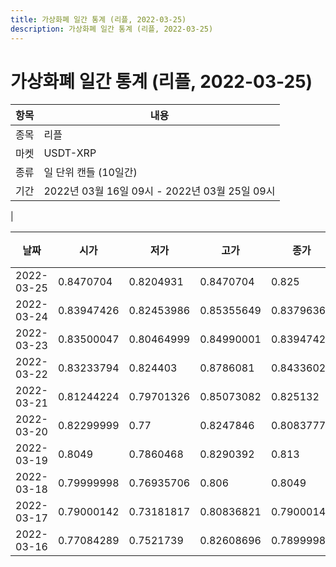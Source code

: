 ```yaml
---
title: 가상화폐 일간 통계 (리플, 2022-03-25)
description: 가상화폐 일간 통계 (리플, 2022-03-25)
---
```


가상화폐 일간 통계 (리플, 2022-03-25)
===

|항목|내용|
|--|--|
|종목|리플|
|마켓|USDT-XRP|
|종류|일 단위 캔들 (10일간)|
|기간|2022년 03월 16일 09시 - 2022년 03월 25일 09시
|

|날짜|시가|저가|고가|종가|비고|
|--|--|--|--|--|--|
|2022-03-25|0.8470704|0.8204931|0.8470704|0.825|    |
|2022-03-24|0.83947426|0.82453986|0.85355649|0.83796368|    |
|2022-03-23|0.83500047|0.80464999|0.84990001|0.83947429|    |
|2022-03-22|0.83233794|0.824403|0.8786081|0.84336028|    |
|2022-03-21|0.81244224|0.79701326|0.85073082|0.825132|    |
|2022-03-20|0.82299999|0.77|0.8247846|0.80837778|    |
|2022-03-19|0.8049|0.7860468|0.8290392|0.813|    |
|2022-03-18|0.79999998|0.76935706|0.806|0.8049|    |
|2022-03-17|0.79000142|0.73181817|0.80836821|0.7900014|    |
|2022-03-16|0.77084289|0.7521739|0.82608696|0.7899998|    |

